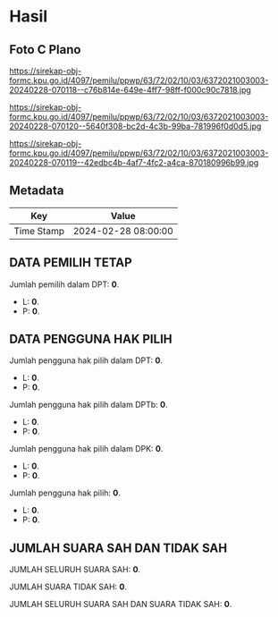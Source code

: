 # Hasil

## Foto C Plano

https://sirekap-obj-formc.kpu.go.id/4097/pemilu/ppwp/63/72/02/10/03/6372021003003-20240228-070118--c76b814e-649e-4ff7-98ff-f000c90c7818.jpg

https://sirekap-obj-formc.kpu.go.id/4097/pemilu/ppwp/63/72/02/10/03/6372021003003-20240228-070120--5640f308-bc2d-4c3b-99ba-781996f0d0d5.jpg

https://sirekap-obj-formc.kpu.go.id/4097/pemilu/ppwp/63/72/02/10/03/6372021003003-20240228-070119--42edbc4b-4af7-4fc2-a4ca-870180996b99.jpg


## Metadata

| Key        | Value               |
| ---------- | ------------------- |
| Time Stamp | 2024-02-28 08:00:00 |


## DATA PEMILIH TETAP

Jumlah pemilih dalam DPT: **0**.
 * L: **0**.
 * P: **0**.

## DATA PENGGUNA HAK PILIH

Jumlah pengguna hak pilih dalam DPT: **0**.
 * L: **0**.
 * P: **0**.

Jumlah pengguna hak pilih dalam DPTb: **0**.
 * L: **0**.
 * P: **0**.

Jumlah pengguna hak pilih dalam DPK: **0**.
 * L: **0**.
 * P: **0**.

Jumlah pengguna hak pilih: **0**.
 * L: **0**.
 * P: **0**.

## JUMLAH SUARA SAH DAN TIDAK SAH

JUMLAH SELURUH SUARA SAH: **0**.

JUMLAH SUARA TIDAK SAH: **0**.

JUMLAH SELURUH SUARA SAH DAN SUARA TIDAK SAH: **0**.


